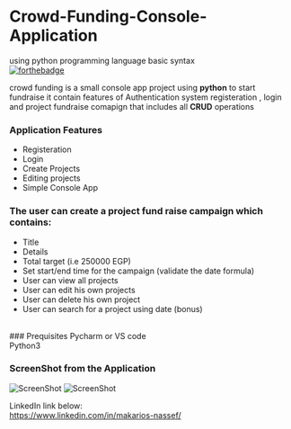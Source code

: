 # Crowd-Funding-Console-Application
using python programming language basic syntax
<br />[![forthebadge](https://forthebadge.com/images/badges/made-with-python.svg)](https://forthebadge.com)

crowd funding is a small console app  project using **python**  to start fundraise it contain features of Authentication system registeration , login and  project fundraise comapign that includes all **CRUD** operations

### Application Features
* Registeration 
* Login
* Create Projects
* Editing projects
* Simple Console App

### The user can create a project fund raise campaign which contains:
- Title
- Details
- Total target (i.e 250000 EGP)
- Set start/end time for the campaign (validate the date formula)
- User can view all projects
- User can edit his own projects
- User can delete his own project
- User can search for a project using date (bonus)
<br />
### Prequisites
Pycharm or VS code
<br />Python3


### ScreenShot from the Application
![ScreenShot](https://i.ibb.co/nwsFPS3/Screenshot-from-2022-12-23-06-46-17.png)
![ScreenShot](https://i.ibb.co/Zz6zw2S/Screenshot-from-2022-12-23-06-50-02.png)

LinkedIn link below:
<br />https://www.linkedin.com/in/makarios-nassef/
